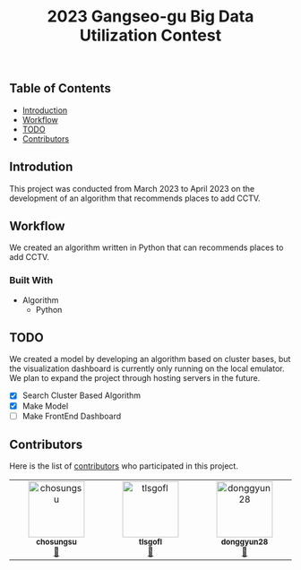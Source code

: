 <h1 align="center"> 2023 Gangseo-gu Big Data Utilization Contest </h1> <br>

## Table of Contents

- [Introduction](#introdution)
- [Workflow](#workflow)
- [TODO](#todo)
- [Contributors](#contributors)

## Introdution

This project was conducted from March 2023 to April 2023 on the development of an algorithm that recommends places to add CCTV.

## Workflow

We created an algorithm written in Python that can recommends places to add CCTV.

### Built With

  * Algorithm
    * Python


## TODO

We created a model by developing an algorithm based on cluster bases, but the visualization dashboard is currently only running on the local emulator. We plan to expand the project through hosting servers in the future.
- [x] Search Cluster Based Algorithm
- [x] Make Model
- [ ] Make FrontEnd Dashboard
 
## Contributors

Here is the list of
[contributors](https://github.com/chosungsu/ML/graphs/contributors)
who participated in this project.

<table>
  <tbody>
    <tr>
      <td align="center" valign="top" width="14.28%"><a href="https://github.com/chosungsu"><img src="https://avatars.githubusercontent.com/u/48382347?v=4?s=100" width="100px;" alt="chosungsu"/><br /><sub><b>chosungsu</b></sub></a><br /><a href="https://github.com/chosungsu/ML/commits?author=chosungsu" title="Commits">📖</a> </td>
      <td align="center" valign="top" width="14.28%"><a href="https://github.com/tlsgofl"><img src="https://avatars.githubusercontent.com/u/105846994?v=4?s=100" width="100px;" alt="tlsgofl"/><br /><sub><b>tlsgofl</b></sub></a><br /><a href="https://github.com/chosungsu/ML/commits?author=tlsgofl" title="Commits">📖</a> </td>
      <td align="center" valign="top" width="14.28%"><a href="https://github.com/donggyun28"><img src="https://avatars.githubusercontent.com/u/83553190?v=4?s=100" width="100px;" alt="donggyun28"/><br /><sub><b>donggyun28</b></sub></a><br /><a href="https://github.com/chosungsu/ML/commits?author=donggyun28" title="Commits">📖</a> </td>
    </tr>
  </tbody>
</table>
